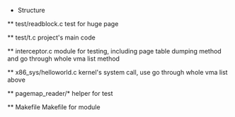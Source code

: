 * Structure

** test/readblock.c
test for huge page

** test/t.c
project's main code

** interceptor.c
module for testing, including page table dumping method and go through whole
vma list method

** x86_sys/helloworld.c
kernel's system call, use go through whole vma list above

** pagemap_reader/*
helper for test

** Makefile
Makefile for module
